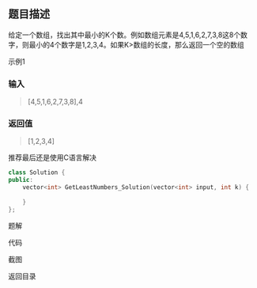 ## 题目描述

给定一个数组，找出其中最小的K个数。例如数组元素是4,5,1,6,2,7,3,8这8个数字，则最小的4个数字是1,2,3,4。如果K>数组的长度，那么返回一个空的数组

示例1

### 输入

> [4,5,1,6,2,7,3,8],4 


### 返回值

> [1,2,3,4]



推荐最后还是使用C语言解决


```cpp
class Solution {
public:
    vector<int> GetLeastNumbers_Solution(vector<int> input, int k) {
        
    }
};
```

<a href="./analysis.md" style="text-decoration:none">题解</a>

<a href="./code.cpp" style="text-decoration:none">代码</a>

<a href="./printscreen.png" style="text-decoration:none">截图</a>

<a href="../../README.md" style="text-decoration:none">返回目录</a>

